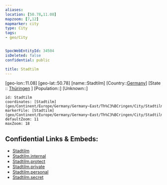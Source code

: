 ```yaml
---
aliases: 
location: [50.78,11.08]
mapzoom: [7,12] 
mapmarker: city 
type: City
tags:
- geo/City


SpocWebEntityId: 34504
isDeleted: false
confidential: public

title: Stadtilm
---
```

[geo-lon::11.08]
[geo-lat::50.78]
[name::Stadtilm]
[Country::[Germany](geo/Continent/Europe/Germany.md)]
[State :: [Thüringen](geo/Continent/Europe/Germany/Germany~East/Th%C3%BCringen.md) ]
[Population::]
[Unknown::]


```leaflet
id: Stadtilm
coordinates: [Stadtilm](geo/Continent/Europe/Germany/Germany~East/Th%C3%BCringen/City/Stadtilm.md)
markerFile: [Stadtilm](geo/Continent/Europe/Germany/Germany~East/Th%C3%BCringen/City/Stadtilm.md)
defaultZoom: 11 
maxZoom: 18
```


## Confidential Links & Embeds: 
- [Stadtilm](../../../../../../../../_public/geo/Continent/Europe/Germany/Germany~East/Th%C3%BCringen/City/Stadtilm.md) 
- [Stadtilm.internal](../../../../../../../../_internal/geo/Continent/Europe/Germany/Germany~East/Th%C3%BCringen/City/Stadtilm.internal.md) 
- [Stadtilm.protect](../../../../../../../../_protect/geo/Continent/Europe/Germany/Germany~East/Th%C3%BCringen/City/Stadtilm.protect.md) 
- [Stadtilm.private](../../../../../../../../_private/geo/Continent/Europe/Germany/Germany~East/Th%C3%BCringen/City/Stadtilm.private.md) 
- [Stadtilm.personal](../../../../../../../../_personal/geo/Continent/Europe/Germany/Germany~East/Th%C3%BCringen/City/Stadtilm.personal.md) 
- [Stadtilm.secret](../../../../../../../../_secret/geo/Continent/Europe/Germany/Germany~East/Th%C3%BCringen/City/Stadtilm.secret.md) 

